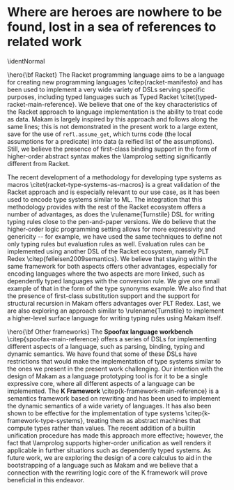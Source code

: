# Where are heroes are nowhere to be found, lost in a sea of references to related work

\identNormal

<!--
\hero{\bf Higher-order logic programming} Most of the development we present should be easy
to transcribe to other implementations of \lamprolog like Teyjus \citep{teyjus-main-reference}
and ELPI \citep{elpi-main-reference}. Also, existing work in the same area
has considered aspects of the developments we present. Specifically:

- the binding constructions we present like multiple binding, patterns
and contextual terms work in both of these implementations. The
definition of `assumemany` is not supported in Teyjus, as it rests
outside the fragment of hereditary Harrop formulas and breaks the
logical properties of the language \citep{assumemany-issue}; however, the few uses of it that
we make can be inlined instead. Still, we have noticed a few issues
with the type checker of ELPI; especially predicates that make use of
ad-hoc polymorphism like `vmap` and `vopenmany` might not offer the
same type safety as they do in Makam or Teyjus.
- we have made sparing use of the runtime aspect of ad-hoc
polymorphism, which is not supported in ELPI; one such example is the
definition of `structural_recursion` and the `getunif` predicate.
- while standard metalogical predicates like `refl.isunif` are available
under other names in most \lamprolog implementations, others, like `refl.assume_get`
are not directly supported. Still, we believe that they should be possible to add.
- to the best of our knowledge, our use of ad-hoc polymorphism to encode GADTs
is novel in the setting of \lamprolog, as is our definition of generic predicates like
structural recursion
- logical alternatives to various issues that we discuss are available. For example,
the `typeq` predicate could be implemented as first discussed based on tabling \citep{tabling-main-reference}. Also, mode declarations as found in ELPI and Twelf \citep{twelf-main-reference} can be used instead of uses of `refl.isunif`, as done in
our use of `typedef`. These features are not supported at present in Makam and are left for future work.
- existing work that has considered the problem of ML type generalization
in the \lamprolog setting can be found in \citet{typgen-lamprolog-1} and \citet{typgen-lamprolog-2}.
- we make heavy use of polymorphic datatypes such as `list` and `bindmany`, which we believe is
essential for achieving the conciseness that the use case of rapid prototyping demands. These are not supported in higher-order logic programming systems
based on LF \citep{lf-main-reference} such as Twelf \citep{twelf-main-reference} and Beluga \citep{beluga-main-reference}, because they break the
adequacy of encodings in that case. Specializing such datatypes to their uses should be enough to
transcribe our examples that do not make use of meta-logical reflective predicates.
-->

\hero{\bf Racket} The Racket programming language aims to be a language for creating new
programming languages \citep{racket-manifesto} and has been used to implement a very wide variety of DSLs
serving specific purposes,
including typed languages such as Typed Racket \citet{typed-racket-main-reference}. We believe
that one of the key characteristics of the Racket approach to language implementation is the
ability to treat code as data. Makam is largely inspired by this approach and follows along
the same lines; this is not demonstrated in the present work to a large extent, save for the
use of `refl.assume_get`, which turns code (the local assumptions for a predicate) into data
(a reified list of the assumptions). Still, we believe the presence of first-class binding
support in the form of higher-order abstract syntax makes the \lamprolog setting significantly
different from Racket.

The recent development of a methodology for developing type systems as macros
\citet{racket-type-systems-as-macros} is a great validation of the Racket approach and is especially
relevant to our use case, as it has been used to encode type systems similar to ML. The integration
that this methodology provides with the rest of the Racket ecosystem offers a number of advantages,
as does the \rulename{Turnstile} DSL for writing typing rules close to the pen-and-paper
versions. We do believe that the higher-order logic programming setting allows for more expressivity
and genericity -- for example, we have used the same techniques to define not only typing rules but
evaluation rules as well. Evaluation rules can be implemented using another DSL of the Racket
ecosystem, namely PLT Redex \citep{felleisen2009semantics}. We believe that staying within the same
framework for both aspects offers other advantages, especially for encoding languages where the two
aspects are more linked, such as dependently typed languages with the conversion rule. We give one
small example of that in the form of the type synonyms example. We also find that the presence of
first-class substitution support and the support for structural recursion in Makam offers advantages
over PLT Redex.  Last, we are also exploring an approach similar to \rulename{Turnstile} to
implement a higher-level surface language for writing typing rules using Makam itself.

\hero{\bf Other frameworks} The **Spoofax language workbench** \citep{spoofax-main-reference} offers a series of DSLs
for implementing different aspects of a language, such as parsing, binding, typing and
dynamic semantics. We have found that some of these DSLs have restrictions that would make
the implementation of type systems similar to the ones we present in the present work
challenging. Our intention with the design of Makam as a language prototyping tool is for
it to be a single expressive core, where all different aspects of a language can be
implemented. The **K Framework** \citep{k-framework-main-reference} is a semantics framework based
on rewriting and has been used to implement the dynamic semantics of a wide variety of languages.
It has also been shown to be effective for the implementation of type systems \citep{k-framework-type-systems}, treating
them as abstract machines that compute types rather than values. The recent addition of
a builtin unification procedure has made this approach more effective; however, the fact
that \lamprolog supports higher-order unification as well renders it applicable in
further situations such as dependently typed systems. As future work, we are exploring
the design of a core calculus to aid in the bootstrapping of a language such as Makam
and we believe that a connection with the rewriting logic core of the K framework
will prove beneficial in this endeavor.
